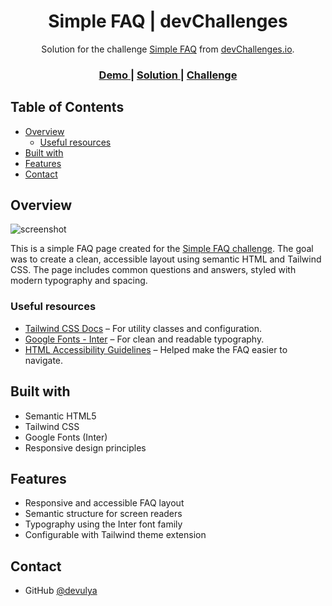 <!-- README.md -->

<h1 align="center">Simple FAQ | devChallenges</h1>

<div align="center">
   Solution for the challenge <a href="https://devchallenges.io/challenge/simple-faq-challenge" target="_blank">Simple FAQ</a> from <a href="https://devchallenges.io" target="_blank">devChallenges.io</a>.
</div>

<div align="center">
  <h3>
    <a href="https://devulya.github.io/simple-faq-page/">
      Demo
    </a>
    <span> | </span>
    <a href="https://github.com/devulya/simple-faq-page">
      Solution
    </a>
    <span> | </span>
    <a href="https://devchallenges.io/challenge/simple-faq-challenge">
      Challenge
    </a>
  </h3>
</div>

## Table of Contents

- [Overview](#overview)
  - [Useful resources](#useful-resources)
- [Built with](#built-with)
- [Features](#features)
- [Contact](#contact)

## Overview

![screenshot](./screenshot.png)

This is a simple FAQ page created for the [Simple FAQ challenge](https://devchallenges.io/challenge/simple-faq-challenge). The goal was to create a clean, accessible layout using semantic HTML and Tailwind CSS. The page includes common questions and answers, styled with modern typography and spacing.

### Useful resources

- [Tailwind CSS Docs](https://tailwindcss.com/docs) – For utility classes and configuration.
- [Google Fonts - Inter](https://fonts.google.com/specimen/Inter) – For clean and readable typography.
- [HTML Accessibility Guidelines](https://developer.mozilla.org/en-US/docs/Web/Accessibility) – Helped make the FAQ easier to navigate.

## Built with

- Semantic HTML5
- Tailwind CSS
- Google Fonts (Inter)
- Responsive design principles

## Features

- Responsive and accessible FAQ layout
- Semantic structure for screen readers
- Typography using the Inter font family
- Configurable with Tailwind theme extension

## Contact

- GitHub [@devulya](https://github.com/devulya)
